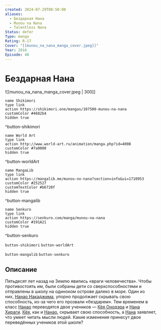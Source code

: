```yaml
---
created: 2024-07-29T00:50:00
aliases:
  - Бездарная Нана
  - Munou na Nana
  - Talentless Nana
Status: defer
Type: manga
Rating: R-17
Cover: "[[munou_na_nana_manga_cover.jpeg]]"
Year: 2016
Episode: 48
---
```


# Бездарная Нана

![[munou_na_nana_manga_cover.jpeg | 300]]

```button
name Shikimori
type link
action https://shikimori.one/mangas/107500-munou-na-nana
customColor #4682b4
hidden true
```
^button-shikimori

```button
name World Art
type link
action http://www.world-art.ru/animation/manga.php?id=4008
customColor #7a0000
hidden true
```
^button-worldArt

```button
name MangaLib
type link
action https://mangalib.me/munou-no-nana?section=info&ui=1710953
customColor #252527
customTextColor #b6720f
hidden true
```
^button-mangalib

```button
name Senkuro
type link
action https://senkuro.com/manga/munou-na-nana
customColor #191A21
hidden true
```
^button-senkuro

`button-shikimori` `button-worldArt`

`button-mangalib` `button-senkuro`

## Описание

Пятьдесят лет назад на Землю явились «враги человечества». Чтобы противостоять им, были собраны дети со сверхспособностями и отправлены в школу на одиноком острове далеко в море. Один из них, [Нанао Накаджима](https://shikimori.one/characters/151572-nanao-nakajima), упорно продолжает скрывать свою способность, из-за чего его прозвали «бездарем». Тем временем в класс [Нанао](https://shikimori.one/characters/151572-nanao-nakajima) переводятся двое учеников — [Кёя Онодэра](https://shikimori.one/characters/163088-kyouya-onodera) и [Нана Хираги](https://shikimori.one/characters/163085-nana-hiiragi). [Кёя](https://shikimori.one/characters/163088-kyouya-onodera), как и [Нанао](https://shikimori.one/characters/151572-nanao-nakajima), скрывает свою способность, а [Нана](https://shikimori.one/characters/163085-nana-hiiragi) заявляет, что умеет читать мысли людей. Какие изменения принесут двое переведённых учеников этой школе?
